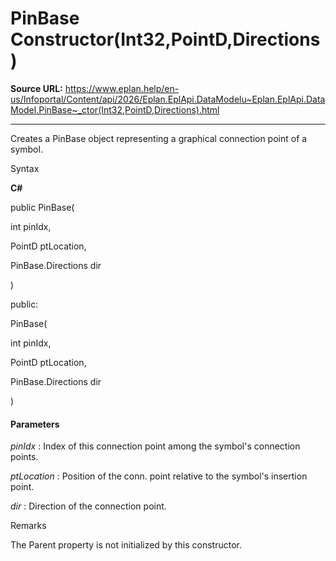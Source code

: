 # PinBase Constructor(Int32,PointD,Directions)

**Source URL:** https://www.eplan.help/en-us/Infoportal/Content/api/2026/Eplan.EplApi.DataModelu~Eplan.EplApi.DataModel.PinBase~_ctor(Int32,PointD,Directions).html

---

Creates a PinBase object representing a graphical connection point of a symbol.

Syntax

**C#**



public PinBase( 

   int pinIdx,

   PointD ptLocation,

   PinBase.Directions dir

)

public:

PinBase( 

   int pinIdx,

   PointD ptLocation,

   PinBase.Directions dir

)


#### Parameters

*pinIdx*
:   Index of this connection point among the symbol's connection points.

*ptLocation*
:   Position of the conn. point relative to the symbol's insertion point.

*dir*
:   Direction of the connection point.

Remarks

The Parent property is not initialized by this constructor.
